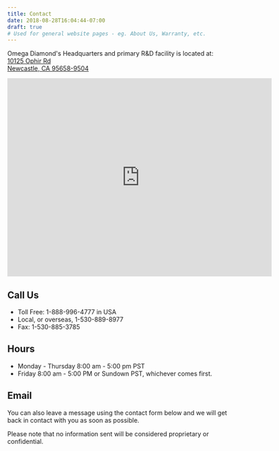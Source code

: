 ```yaml
---
title: Contact
date: 2018-08-28T16:04:44-07:00
draft: true
# Used for general website pages - eg. About Us, Warranty, etc.
---
```


Omega Diamond's Headquarters and primary R&D facility is located at:\
[10125 Ophir Rd<br> Newcastle, CA 95658-9504](https://goo.gl/maps/DNwmfLYKpS42)

<iframe src="https://www.google.com/maps/embed?pb=!1m18!1m12!1m3!1d3105.916178374184!2d-121.11841044814692!3d38.88015955546313!2m3!1f0!2f0!3f0!3m2!1i1024!2i768!4f13.1!3m3!1m2!1s0x809b1b04f1269467%3A0xb168723c19c2f7d!2s10125+Ophir+Rd%2C+Newcastle%2C+CA+95658!5e0!3m2!1sen!2sus!4v1535497543557" width="600" height="450" frameborder="0" style="border:0" allowfullscreen></iframe>

## Call Us

* Toll Free: 1-888-996-4777 in USA
* Local, or overseas, 1-530-889-8977
* Fax: 1-530-885-3785

## Hours
* Monday - Thursday 8:00 am - 5:00 pm PST
* Friday 8:00 am - 5:00 PM or Sundown PST, whichever comes first.

## Email

You can also leave a message using the contact form below and we will get back in contact with you as soon as possible.

Please note that no information sent will be considered proprietary or confidential.
